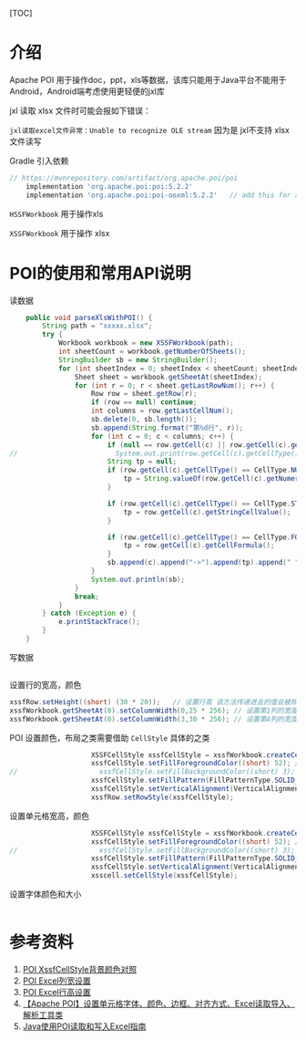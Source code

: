 [TOC]


# 介绍

Apache POI 用于操作doc，ppt，xls等数据，该库只能用于Java平台不能用于Android，Android端考虑使用更轻便的jxl库 


jxl 读取 xlsx 文件时可能会报如下错误：

`jxl读取excel文件异常：Unable to recognize OLE stream` 因为是 jxl不支持 xlsx 文件读写

Gradle 引入依赖

```groovy
// https://mvnrepository.com/artifact/org.apache.poi/poi
    implementation 'org.apache.poi:poi:5.2.2'
    implementation 'org.apache.poi:poi-ooxml:5.2.2'   // add this for xlsx
```

`HSSFWorkbook` 用于操作xls

`XSSFWorkbook` 用于操作 xlsx


# POI的使用和常用API说明


读数据

```java
    public void parseXlsWithPOI() {
        String path = "xxxxx.xlsx";
        try {
            Workbook workbook = new XSSFWorkbook(path);
            int sheetCount = workbook.getNumberOfSheets();
            StringBuilder sb = new StringBuilder();
            for (int sheetIndex = 0; sheetIndex < sheetCount; sheetIndex++) {
                Sheet sheet = workbook.getSheetAt(sheetIndex);
                for (int r = 0; r < sheet.getLastRowNum(); r++) {
                    Row row = sheet.getRow(r);
                    if (row == null) continue;
                    int columns = row.getLastCellNum();
                    sb.delete(0, sb.length());
                    sb.append(String.format("第%d行", r));
                    for (int c = 0; c < columns; c++) {
                        if (null == row.getCell(c) || row.getCell(c).getCellType() == CellType.BLANK) continue;
//                        System.out.print(row.getCell(c).getCellType() + " ");
                        String tp = null;
                        if (row.getCell(c).getCellType() == CellType.NUMERIC) {
                            tp = String.valueOf(row.getCell(c).getNumericCellValue());
                        }

                        if (row.getCell(c).getCellType() == CellType.STRING) {
                            tp = row.getCell(c).getStringCellValue();
                        }

                        if (row.getCell(c).getCellType() == CellType.FORMULA) {
                            tp = row.getCell(c).getCellFormula();
                        }
                        sb.append(c).append("->").append(tp).append(" ");
                    }
                    System.out.println(sb);
                }
                break;
            }
        } catch (Exception e) {
            e.printStackTrace();
        }
    }
```

写数据

```java

```

设置行的宽高，颜色

```java
xssfRow.setHeight((short) (30 * 20));	// 设置行高 该方法传递进去的值会被除以20
xssfWorkbook.getSheetAt(0).setColumnWidth(0,25 * 256); // 设置第1列的宽度 传递进去的值会被除以256
xssfWorkbook.getSheetAt(0).setColumnWidth(3,30 * 256); // 设置第4列的宽度 传递进去的值会被除以256
```

POI 设置颜色，布局之类需要借助 `CellStyle` 具体的之类

```java
                    XSSFCellStyle xssfCellStyle = xssfWorkbook.createCellStyle();
                    xssfCellStyle.setFillForegroundColor((short) 52); // #FF9900 设置为黄橘色
//                    xssfCellStyle.setFillBackgroundColor((short) 3);
                    xssfCellStyle.setFillPattern(FillPatternType.SOLID_FOREGROUND); //设置为填充模式
                    xssfCellStyle.setVerticalAlignment(VerticalAlignment.CENTER);  //设置为垂直居中
                    xssfRow.setRowStyle(xssfCellStyle);
```


设置单元格宽高，颜色

```java
                    XSSFCellStyle xssfCellStyle = xssfWorkbook.createCellStyle();
                    xssfCellStyle.setFillForegroundColor((short) 52); // #FF9900 设置为黄橘色
//                    xssfCellStyle.setFillBackgroundColor((short) 3);
                    xssfCellStyle.setFillPattern(FillPatternType.SOLID_FOREGROUND); //设置为填充模式
                    xssfCellStyle.setVerticalAlignment(VerticalAlignment.CENTER);  //设置为垂直居中
                    xsscell.setCellStyle(xssfCellStyle);
```


设置字体颜色和大小

```java

```


# 参考资料

1. [POI XssfCellStyle背景颜色对照](https://blog.csdn.net/Han_Yi_To/article/details/119644992)
2. [POI Excel列宽设置](https://blog.csdn.net/lipinganq/article/details/78090553)
3. [POI Excel行高设置](https://blog.csdn.net/lipinganq/article/details/78081300)
4. [【Apache POI】设置单元格字体、颜色、边框、对齐方式、Excel读取导入、解析工具类](https://codeantenna.com/a/ev16En4iI1)
5. [Java使用POI读取和写入Excel指南](https://www.cnblogs.com/Dreamer-1/p/10469430.html)